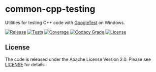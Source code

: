 # common-cpp-testing
Utilities for testing C++ code with [GoogleTest](https://github.com/google/googletest) on Windows.

[![Release](https://img.shields.io/github/v/release/mbeckh/common-cpp-testing?display_name=tag&sort=semver&label=Release&style=flat-square)](https://github.com/mbeckh/common-cpp-testing/releases/)
[![Tests](https://img.shields.io/github/workflow/status/mbeckh/common-cpp-testing/Build/master?label=Tests&logo=GitHub&style=flat-square)](https://github.com/mbeckh/common-cpp-testing/actions)
[![Coverage](https://img.shields.io/codecov/c/gh/mbeckh/common-cpp-testing/master?label=Coverage&logo=codecov&style=flat-square)](https://codecov.io/gh/mbeckh/common-cpp-testing)
[![Codacy Grade](https://img.shields.io/codacy/grade/caec1992ae8d41f28ccdc402f5766749?label=Code%20Quality&logo=codacy&style=flat-square)](https://www.codacy.com/gh/mbeckh/common-cpp-testing/dashboard?utm_source=github.com&amp;utm_medium=referral&amp;utm_content=mbeckh/common-cpp-testing&amp;utm_campaign=Badge_Grade)
[![License](https://img.shields.io/github/license/mbeckh/common-cpp-testing?label=License&style=flat-square)](https://github.com/mbeckh/common-cpp-testing/blob/master/LICENSE)

## License
The code is released under the Apache License Version 2.0. Please see [LICENSE](LICENSE) for details.
